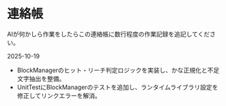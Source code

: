 ﻿# 連絡帳
AIが何かしら作業をしたらこの連絡帳に数行程度の作業記録を追記してください。

2025-10-19
- BlockManagerのヒット・リーチ判定ロジックを実装し、かな正規化と不足文字抽出を整備。
- UnitTestにBlockManagerのテストを追加し、ランタイムライブラリ設定を修正してリンクエラーを解消。
